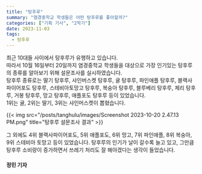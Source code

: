 ```yaml
---
title: "탕후루"
summary: "염경중학교 학생들은 어떤 탕후루를 좋아할까?"
categories: ["기획 기사", "2학기"]
date: 2023-11-03
tags:
  - 탕후루
---
```


최근 10대들 사이에서 탕후루가 유행하고 있습니다.  
따라서 10월 16일부터 20일까지 염경중학교 학생들을 대상으로 가장 인기있는 탕후루의 종류를 알아보기 위해 설문조사를 실시하였습니다.  
탕후루 종류로는 딸기 탕후루, 샤인버스켓 탕후루, 귤 탕후루, 파인애플 탕후루, 블랙사파이어포도 탕후루, 스테비아토망고 탕후루, 복숭아 탕후루, 블루베리 탕후루, 체리 탕후루, 거봉 탕후루, 망고 탕후루, 애플포도 탕후루 등이 있었습니다.  
1위는 귤, 2위는 딸기, 3위는 샤인머스켓이 뽑혔습니다.

{{< img src="/posts/tanghulu/images/Screenshot 2023-10-20 2.47.13 PM.png" title="탕후루 설문조사 결과" >}}

그 외에도 4위 블랙사파이어포도, 5위 애플포도, 6위 망고, 7위 파인애플, 8위 복숭아, 9위 스테비아 토망고 등이 있었습니다.
탕후루의 인기가 날이 갈수록 늘고 있고, 그만큼 탕후루 소비량이 증가하면서 쓰레기 처리도 잘 해야겠다는 생각이 들었습니다.

#### 정민 기자
